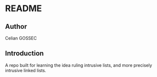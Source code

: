 # README

## Author

Celian GOSSEC

## Introduction

A repo built for learning the idea ruling intrusive lists, and more precisely\
intrusive linked lists.